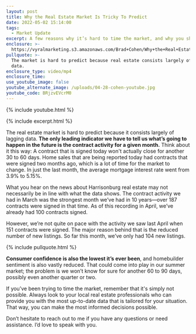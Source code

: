 ```yaml
---
layout: post
title: Why the Real Estate Market Is Tricky To Predict
date: 2022-05-02 15:14:00
tags:
  - Market Update
excerpt: A few reasons why it’s hard to time the market, and why you shouldn’t try.
enclosure: >-
  https://vyralmarketing.s3.amazonaws.com/Brad+Cohen/Why+the+Real+Estate+Market+Is+Tricky+To+Predict.mp4
pullquote: >-
  The market is hard to predict because real estate consists largely of lagging
  data. 
enclosure_type: video/mp4
enclosure_time:
use_youtube_image: false
youtube_alternate_image: /uploads/04-28-cohen-youtube.jpg
youtube_code: BRjzvEVcrM0
---
```

{% include youtube.html %}

{% include excerpt.html %}

The real estate market is hard to predict because it consists largely of lagging data. **The only leading indicator we have to tell us what’s going to happen in the future is the contract activity for a given month.** Think about it this way: A contract that is signed today won't actually close for another 30 to 60 days. Home sales that are being reported today had contracts that were signed two months ago, which is a lot of time for the market to change. In just the last month, the average mortgage interest rate went from 3.9% to 5.15%.

What you hear on the news about Harrisonburg real estate may not necessarily be in line with what the data shows. The contract activity we had in March was the strongest month we’ve had in 10 years—over 187 contracts were signed in that time. As of this recording in April, we’ve already had 100 contracts signed.

However, we’re not quite on pace with the activity we saw last April when 151 contracts were signed. The major reason behind that is the reduced number of new listings. So far this month, we’ve only had 104 new listings.

{% include pullquote.html %}

**Consumer confidence is also the lowest it’s ever been**, and homebuilder sentiment is also vastly reduced. That could come into play in our summer market; the problem is we won’t know for sure for another 60 to 90 days, possibly even another quarter or two.

If you’ve been trying to time the market, remember that it's simply not possible. Always look to your local real estate professionals who can provide you with the most up-to-date data that is tailored for your situation.&nbsp; That way, you can make the most informed decisions possible.

Don’t hesitate to reach out to me if you have any questions or need assistance. I’d love to speak with you.
